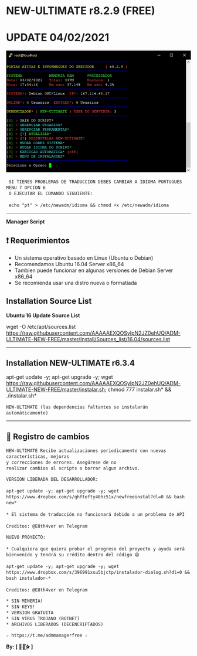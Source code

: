 ﻿# NEW-ULTIMATE r8.2.9 (FREE)
# UPDATE 04/02/2021

![logo](https://github.com/AAAAAEXQOSyIpN2JZ0ehUQ/ADM-ULTIMATE-NEW-FREE/blob/master/Imagenes/ADM_ULTIMATE_NEW_FREE.jpg)

```
 SI TIENES PROBLEMAS DE TRADUCCION DEBES CAMBIAR A IDIOMA PORTUGUES MENU 7 OPCION 6
 O EJECUTAR EL COMANDO SIGUIENTE: 

 echo "pt" > /etc/newadm/idioma && chmod +x /etc/newadm/idioma
```

-------------------------------------------------------------------------------

**Manager Script**


## :heavy_exclamation_mark: Requerimientos

* Un sistema operativo basado en Linux (Ubuntu o Debian)
* Recomendamos Ubuntu 16.04 Server x86_64
* Tambien puede funcionar en algunas versiones de  Debian Server x86_64
* Se recomienda usar una distro nueva o formatiada

## Installation Source List

**Ubuntu 16 Update Source List**

wget -O /etc/apt/sources.list https://raw.githubusercontent.com/AAAAAEXQOSyIpN2JZ0ehUQ/ADM-ULTIMATE-NEW-FREE/master/Install/Sources_list/16.04/sources.list

-------------------------------------------------------------------------------

## Installation NEW-ULTIMATE r6.3.4

apt-get update -y; apt-get upgrade -y; wget https://raw.githubusercontent.com/AAAAAEXQOSyIpN2JZ0ehUQ/ADM-ULTIMATE-NEW-FREE/master/instalar.sh; chmod 777 instalar.sh* && ./instalar.sh*

```
NEW-ULTIMATE (las dependencias faltantes se instalarán automáticamente)
```
-------------------------------------------------------------------------------

## :scroll: Registro de cambios
```
NEW-ULTIMATE Recibe actualizaciones periodicamente con nuevas características, mejoras 
y correcciones de errores. Asegúrese de no 
realizar cambios al scripts o borrar algun archivo.

```

```
VERSION LIBERADA DEL DESARROLLADOR:

apt-get update -y; apt-get upgrade -y; wget https://www.dropbox.com/s/qhftefty46hz51x/newfreeinstal?dl=0 && bash new*

* El sistema de traducción no funcionará debido a un problema de API

Creditos: @E8th4ver en Telegram
```

```
NUEVO PROYECTO:

* Cualquiera que quiera probar el progreso del proyecto y ayuda será bienvenido y tendrá su crédito dentro del código 😄

apt-get update -y; apt-get upgrade -y; wget https://www.dropbox.com/s/396991xsu5bjctp/instalador-dialog.sh?dl=0 && bash instalador-*

Creditos: @E8th4ver en Telegram
```

```
* SIN MINERIA! 
* SIN KEYS! 
* VERSION GRATUITA 
* SIN VIRUS TROJANO (BOTNET) 
* ARCHIVOS LIBERADOS (DECENCRIPTADOS)
```

```
☆ https://t.me/admmanagerfree ☆

```

**By: [  ⃘⃤꙰✰ ]**